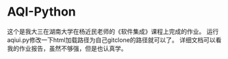 # AQI-Python
这个是我大三在湖南大学在杨近民老师的《软件集成》课程上完成的作业。
运行aqiui.py修改一下html加载路径为自己gitclone的路径就可以了。
详细文档可以看我的作业报告，虽然不够强，但是也认真学。
